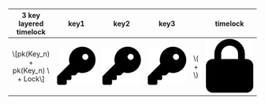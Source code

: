<!-- note relative urls ../assets/key.svg -->

<!-- in repo root use assets/key.svg -->


<center>

|3 key layered timelock|key1|key2|key3||timelock|
|:-:|:-------------:|:---------------:|:-------------:|:-:|:-:|
|\\[pk(Key_n) + pk(Key_n) \ + Lock\\]|![../assets/key.svg](../assets/key.svg)| ![assets/key.svg](../assets/key.svg) | ![../assets/key.svg](../assets/key.svg) |\\( + \\)| ![../assets/lock.svg](../assets/lock.svg) |

</center>
